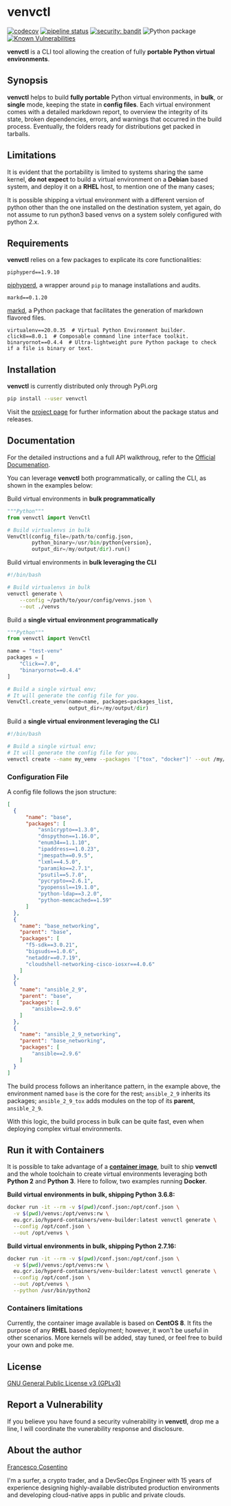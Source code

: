 # venvctl

[![codecov](https://codecov.io/gl/hyperd/venvctl/branch/master/graph/badge.svg)](https://codecov.io/gl/hyperd/venvctl)
[![pipeline status](https://gitlab.com/hyperd/venvctl/badges/master/pipeline.svg)](https://gitlab.com/hyperd/venvctl/-/commits/master)
[![security: bandit](https://img.shields.io/badge/security-bandit-yellow.svg)](https://github.com/PyCQA/bandit)
![Python package](https://github.com/hyp3rd/venvctl/workflows/Python%20package/badge.svg)
[![Known Vulnerabilities](https://snyk.io/test/github/hyp3rd/venvctl/badge.svg?targetFile=requirements.txt)](https://snyk.io/test/github/hyp3rd/venvctl?targetFile=requirements.txt)

**venvctl** is a CLI tool allowing the creation of fully **portable Python virtual environments**.

## Synopsis

**venvctl** helps to build __fully portable__ Python virtual environments, in **bulk**, or **single** mode, keeping the state in **config files**. Each virtual environment comes with a detailed markdown report, to overview the integrity of its state, broken dependencies, errors, and warnings that occurred in the build process. Eventually, the folders ready for distributions get packed in tarballs.

## Limitations

It is evident that the portability is limited to systems sharing the same kernel, **do not expect** to build a virtual environment on a **Debian** based system, and deploy it on a **RHEL** host, to mention one of the many cases;

It is possible shipping a virtual environment with a different version of python other than the one installed on the destination system, yet again, do not assume to run python3 based venvs on a system solely configured with python 2.x.

## Requirements

**venvctl** relies on a few packages to explicate its core functionalities:

```text
piphyperd==1.9.10
```

[piphyperd](https://gitlab.com/hyperd/piphyperd/), a wrapper around `pip` to manage installations and audits.

```text
markd==0.1.20
```

[markd](https://github.com/pantsel/markd), a Python package that facilitates the generation of markdown flavored files.

```text
virtualenv==20.0.35  # Virtual Python Environment builder.
click8==8.0.1  # Composable command line interface toolkit.
binaryornot==0.4.4  # Ultra-lightweight pure Python package to check if a file is binary or text.
```

## Installation

**venvctl** is currently distributed only through PyPi.org

```bash
pip install --user venvctl
```

Visit the [project page](https://pypi.org/project/venvctl/) for further information about the package status and releases.

## Documentation

For the detailed instructions and a full API walkthroug, refer to the [Official Documenation](https://venvctl.readthedocs.io/en/latest/).

You can leverage **venvctl** both programmatically, or calling the CLI, as shown in the examples below:

Build virtual environments in **bulk programmatically**

```python
"""Python"""
from venvctl import VenvCtl

# Build virtualenvs in bulk
VenvCtl(config_file=/path/to/config.json,
        python_binary=/usr/bin/python{version},
        output_dir=/my/output/dir).run()
```

Build virtual environments in **bulk leveraging the CLI**

```bash
#!/bin/bash

# Build virtualenvs in bulk
venvctl generate \
    --config ~/path/to/your/config/venvs.json \
    --out ./venvs
```

Build a **single virtual environment programmatically**

```python
"""Python"""
from venvctl import VenvCtl

name = "test-venv"
packages = [
    "Click==7.0",
    "binaryornot==0.4.4"
]

# Build a single virtual env;
# It will generate the config file for you.
VenvCtl.create_venv(name=name, packages=packages_list,
                    output_dir=/my/output/dir)
```

Build a **single virtual environment leveraging the CLI**

```bash
#!/bin/bash

# Build a single virtual env;
# It will generate the config file for you.
venvctl create --name my_venv --packages '["tox", "docker"]' --out /my/output/dir
```

### Configuration File

A config file follows the json structure:

```json
[
  {
      "name": "base",
      "packages": [
          "asn1crypto==1.3.0",
          "dnspython==1.16.0",
          "enum34==1.1.10",
          "ipaddress==1.0.23",
          "jmespath==0.9.5",
          "lxml==4.5.0",
          "paramiko==2.7.1",
          "psutil==5.7.0",
          "pycrypto==2.6.1",
          "pyopenssl==19.1.0",
          "python-ldap==3.2.0",
          "python-memcached==1.59"
      ]
  },
  {
    "name": "base_networking",
    "parent": "base",
    "packages": [
      "f5-sdk==3.0.21",
      "bigsuds==1.0.6",
      "netaddr==0.7.19",
      "cloudshell-networking-cisco-iosxr==4.0.6"
    ]
  },
  {
    "name": "ansible_2_9",
    "parent": "base",
    "packages": [
        "ansible==2.9.6"
    ]
  },
  {
    "name": "ansible_2_9_networking",
    "parent": "base_networking",
    "packages": [
        "ansible==2.9.6"
    ]
  }
]
```

The build process follows an inheritance pattern, in the example above, the environment named `base` is the core for the rest; `ansible_2_9` inherits its packages; `ansible_2_9_tox` adds modules on the top of its **parent**, `ansible_2_9`.

With this logic, the build process in bulk can be quite fast, even when deploying complex virtual environments.

## Run it with Containers

It is possible to take advantage of a [**container image**](https://gitlab.com/hyperd/factory/-/tree/master/venv-builder/centos), built to ship **venvctl** and the whole toolchain to create virtual environments leveraging both **Python 2** and **Python 3**.
Here to follow, two examples running **Docker**.

**Build virtual environments in bulk, shipping Python 3.6.8:**

```bash
docker run -it --rm -v $(pwd)/conf.json:/opt/conf.json \
  -v $(pwd)/venvs:/opt/venvs:rw \
  eu.gcr.io/hyperd-containers/venv-builder:latest venvctl generate \
  --config /opt/conf.json \
  --out /opt/venvs \
```

**Build virtual environments in bulk, shipping Python 2.7.16:**

```bash
docker run -it --rm -v $(pwd)/conf.json:/opt/conf.json \
  -v $(pwd)/venvs:/opt/venvs:rw \
  eu.gcr.io/hyperd-containers/venv-builder:latest venvctl generate \
  --config /opt/conf.json \
  --out /opt/venvs \
  --python /usr/bin/python2
```

### Containers limitations

Currently, the container image available is based on **CentOS 8**. It fits the purpose of any **RHEL** based deployment; however, it won't be useful in other scenarios.
More kernels will be added, stay tuned, or feel free to build your own and poke me.

## License

[GNU General Public License v3 (GPLv3)](https://gitlab.com/hyperd/venvctl/blob/master/LICENSE)

## Report a Vulnerability

If you believe you have found a security vulnerability in **venvctl**, drop me a line, I will coordinate the vunerability response and disclosure.

## About the author

[Francesco Cosentino](https://www.linkedin.com/in/francesco-cosentino/)

I'm a surfer, a crypto trader, and a DevSecOps Engineer with 15 years of experience designing highly-available distributed production environments and developing cloud-native apps in public and private clouds.
